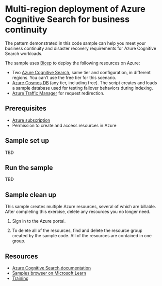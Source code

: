 # Multi-region deployment of Azure Cognitive Search for business continuity

The pattern demonstrated in this code sample can help you meet your business continuity and disaster recovery requirements for Azure Cognitive Search workloads.

The sample uses [Bicep](https://learn.microsoft.com/azure/azure-resource-manager/bicep/overview?tabs=bicep) to deploy the following resources on Azure:

+ Two [Azure Cognitive Search](https://learn.microsoft.com/azure/search/search-create-service-portal), same tier and configuration, in different regions. You can't use the free tier for this scenario.
+ [Azure Cosmos DB](https://learn.microsoft.com/azure/cosmos-db/try-free?tabs=nosql) (any tier, including free). The script creates and loads a sample database used for testing failover behaviors during indexing.
+ [Azure Traffic Manager](https://learn.microsoft.com/azure/traffic-manager/) for request redirection.

## Prerequisites

+ [Azure subscription](https://azure.microsoft.com/free/)
+ Permission to create and access resources in Azure

## Sample set up

TBD

## Run the sample

TBD

## Sample clean up

This sample creates multiple Azure resources, several of which are billable. After completing this exercise, delete any resources you no longer need.

1. Sign in to the Azure portal.

1. To delete all of the resources, find and delete the resource group created by the sample code. All of the resources are contained in one group.

## Resources

+ [Azure Cognitive Search documentation](https://learn.microsoft.com/azure/search/)
+ [Samples browser on Microsoft Learn](https://learn.microsoft.com/samples/browse/)
+ [Training](https://learn.microsoft.com/training/)